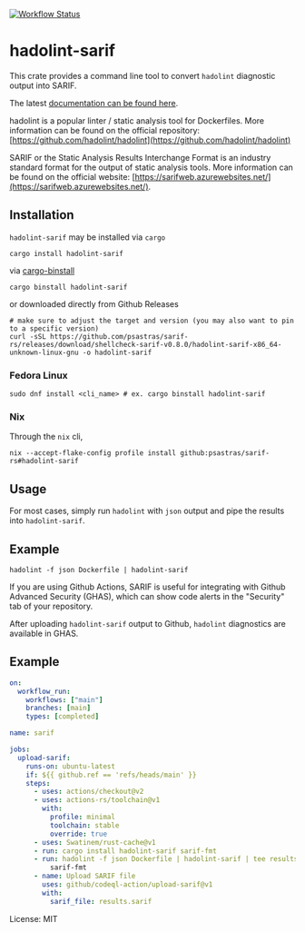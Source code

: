[![Workflow Status](https://github.com/psastras/sarif-rs/workflows/main/badge.svg)](https://github.com/psastras/sarif-rs/actions?query=workflow%3A%22main%22)

# hadolint-sarif

This crate provides a command line tool to convert `hadolint` diagnostic output
into SARIF.

The latest [documentation can be found here](https://docs.rs/hadolint_sarif).

hadolint is a popular linter / static analysis tool for Dockerfiles. More
information can be found on the official repository:
[https://github.com/hadolint/hadolint](https://github.com/hadolint/hadolint)

SARIF or the Static Analysis Results Interchange Format is an industry standard
format for the output of static analysis tools. More information can be found on
the official website:
[https://sarifweb.azurewebsites.net/](https://sarifweb.azurewebsites.net/).

## Installation

`hadolint-sarif` may be installed via `cargo`

```shell
cargo install hadolint-sarif
```

via [cargo-binstall](https://github.com/cargo-bins/cargo-binstall)

```shell
cargo binstall hadolint-sarif
```

or downloaded directly from Github Releases

```shell
# make sure to adjust the target and version (you may also want to pin to a specific version)
curl -sSL https://github.com/psastras/sarif-rs/releases/download/shellcheck-sarif-v0.8.0/hadolint-sarif-x86_64-unknown-linux-gnu -o hadolint-sarif
```

### Fedora Linux

```shell
sudo dnf install <cli_name> # ex. cargo binstall hadolint-sarif
```

### Nix

Through the `nix` cli,

```shell
nix --accept-flake-config profile install github:psastras/sarif-rs#hadolint-sarif
```

## Usage

For most cases, simply run `hadolint` with `json` output and pipe the results
into `hadolint-sarif`.

## Example

```shell
hadolint -f json Dockerfile | hadolint-sarif
```

If you are using Github Actions, SARIF is useful for integrating with Github
Advanced Security (GHAS), which can show code alerts in the "Security" tab of
your repository.

After uploading `hadolint-sarif` output to Github, `hadolint` diagnostics are
available in GHAS.

## Example

```yaml
on:
  workflow_run:
    workflows: ["main"]
    branches: [main]
    types: [completed]

name: sarif

jobs:
  upload-sarif:
    runs-on: ubuntu-latest
    if: ${{ github.ref == 'refs/heads/main' }}
    steps:
      - uses: actions/checkout@v2
      - uses: actions-rs/toolchain@v1
        with:
          profile: minimal
          toolchain: stable
          override: true
      - uses: Swatinem/rust-cache@v1
      - run: cargo install hadolint-sarif sarif-fmt
      - run: hadolint -f json Dockerfile | hadolint-sarif | tee results.sarif |
          sarif-fmt
      - name: Upload SARIF file
        uses: github/codeql-action/upload-sarif@v1
        with:
          sarif_file: results.sarif
```

License: MIT
